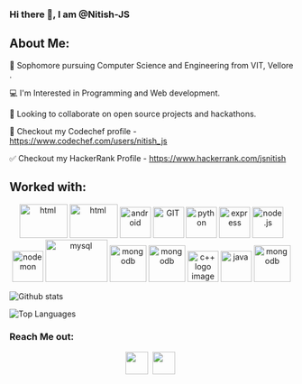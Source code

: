 ### Hi there 👋, I am @Nitish-JS

## About Me:



📝 Sophomore pursuing Computer Science and Engineering from VIT, Vellore .


💻 I'm Interested in Programming and Web development.


🤝 Looking to collaborate on open source projects and hackathons.

👀 Checkout my Codechef profile - https://www.codechef.com/users/nitish_js

✅ Checkout my HackerRank Profile - https://www.hackerrank.com/jsnitish
  


## Worked with:

<p align="center">
      <img src="https://www.vectorlogo.zone/logos/w3_html5/w3_html5-icon.svg" alt="html" width="85" height="60"/> 
  <img src="https://www.vectorlogo.zone/logos/w3_css/w3_css-icon.svg" alt="html" width="85" height="60"/> 
      <img src="https://www.vectorlogo.zone/logos/javascript/javascript-icon.svg" alt="android" width="55" height="55"/>
      <img src="https://www.vectorlogo.zone/logos/git-scm/git-scm-icon.svg" alt="GIT" width="55" height="55"/> 
      <img src="https://www.vectorlogo.zone/logos/python/python-icon.svg" alt="python" width="55" height="55"/>
      <img src="https://www.vectorlogo.zone/logos/expressjs/expressjs-icon.svg" alt="express" width="55" height="55"/>
      <img src="https://www.vectorlogo.zone/logos/nodejs/nodejs-icon.svg" alt="node.js" width="55" height="55"/> 
      <img src="https://www.vectorlogo.zone/logos/nodemonio/nodemonio-icon.svg" alt="nodemon" width="55" height="55"/> 
      <img src="https://www.vectorlogo.zone/logos/mysql/mysql-ar21.svg" alt="mysql" width="110" height="75"/> 
      <img src="https://www.vectorlogo.zone/logos/mongodb/mongodb-icon.svg" alt="mongodb" width="65" height="65"/> 
      <img src="https://www.vectorlogo.zone/logos/reactjs/reactjs-icon.svg" alt="mongodb" width="65" height="65"/> 
<img src="https://www.freeiconspng.com/uploads/c--logo-icon-0.png" width="55" height="55" alt="c++ logo image" />
  <img src="https://www.vectorlogo.zone/logos/java/java-ar21.svg" alt="java" width="55" height="55"/>
  <img src="https://www.vectorlogo.zone/logos/r-project/r-project-official.svg" alt="mongodb" width="65" height="65"/> 
      
</p>

![Github stats](https://github-readme-stats.vercel.app/api?username=Nitish-JS&theme=highcontrast&show_icons=true&count_private=true)

![Top Languages](https://github-readme-stats.vercel.app/api/top-langs/?username=Nitish-JS)





### Reach Me out:
<p align="center">
<a href="https://www.linkedin.com/in/nitish-j-s" target="blank" ><img align="center" src="https://github.com/TheDudeThatCode/TheDudeThatCode/blob/master/Assets/Linkedin.svg" alt="" height="40" width="40" /></a>&nbsp;
<a href="mailto: jsnitish46@gmail.com" target="blank"><img align="center" src="https://github.com/TheDudeThatCode/TheDudeThatCode/blob/master/Assets/Gmail.svg" alt="" height="40" width="40" /></a>&nbsp;
<!--
**Nitish-JS/Nitish-JS** is a ✨ _special_ ✨ repository because its `README.md` (this file) appears on your GitHub profile.

Here are some ideas to get you started:

- 🔭 I’m currently working on ...
- 🌱 I’m currently learning ...
- 👯 I’m looking to collaborate on ...
- 🤔 I’m looking for help with ...
- 💬 Ask me about ...
- 📫 How to reach me: ...
- 😄 Pronouns: ...
- ⚡ Fun fact: ...
-->
  
  

